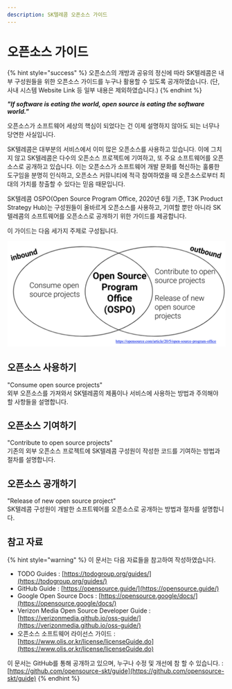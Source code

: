 ```yaml
---
description: SK텔레콤 오픈소스 가이드
---
```


# 오픈소스 가이드

{% hint style="success" %}
오픈소스의 개방과 공유의 정신에 따라 SK텔레콤은 내부 구성원들을 위한 오픈소스 가이드를 누구나 활용할 수 있도록 공개하였습니다. \(단, 사내 시스템 Website Link 등 일부 내용은 제외하였습니다.\)
{% endhint %}

_**"If software is eating the world, open source is eating the software world."**_

오픈소스가 소프트웨어 세상의 핵심이 되었다는 건 이제 설명하지 않아도 되는 너무나 당연한 사실입니다.

SK텔레콤은 대부분의 서비스에서 이미 많은 오픈소스를 사용하고 있습니다. 이에 그치지 않고 SK텔레콤은 다수의 오픈소스 프로젝트에 기여하고, 또 주요 소프트웨어를 오픈소스로 공개하고 있습니다. 이는 오픈소스가 소프트웨어 개발 문화를 혁신하는 훌륭한 도구임을 분명히 인식하고, 오픈소스 커뮤니티에 적극 참여하였을 때 오픈소스로부터 최대의 가치를 창출할 수 있다는 믿음 때문입니다. 

SK텔레콤 OSPO\(Open Source Program Office, 2020년 6월 기준, T3K Product Strategy Hub\)는 구성원들이 올바르게 오픈소스를 사용하고, 기여할 뿐만 아니라 SK텔레콤의 소프트웨어를 오픈소스로 공개하기 위한 가이드를 제공합니다.

이 가이드는 다음 세가지 주제로 구성됩니다.

![](.gitbook/assets/image%20%281%29.png)

## 오픈소스 사용하기

"Consume open source projects"  
외부 오픈소스를 가져와서 SK텔레콤의 제품이나 서비스에 사용하는 방법과 주의해야 할 사항들을 설명합니다.

## 오픈소스 기여하기

"Contribute to open source projects"   
기존의 외부 오픈소스 프로젝트에 SK텔레콤 구성원이 작성한 코드를 기여하는 방법과 절차를 설명합니다.

## 오픈소스 공개하기

"Release of new open source project"  
SK텔레콤 구성원이 개발한 소프트웨어를 오픈소스로 공개하는 방법과 절차를 설명합니다.

## 참고 자료

{% hint style="warning" %}
이 문서는 다음 자료들을 참고하여 작성하였습니다.

* TODO Guides : [https://todogroup.org/guides/](https://todogroup.org/guides/)
* GitHub Guide : [https://opensource.guide/](https://opensource.guide/)
* Google Open Source Docs : [https://opensource.google/docs/](https://opensource.google/docs/)
* Verizon Media Open Source Developer Guide : [https://verizonmedia.github.io/oss-guide/](https://verizonmedia.github.io/oss-guide/)
* 오픈소스 소프트웨어 라이선스 가이드 : [https://www.olis.or.kr/license/licenseGuide.do](https://www.olis.or.kr/license/licenseGuide.do)

이 문서는 GitHub를 통해 공개하고 있으며, 누구나 수정 및 개선에 참 할 수 있습니다. : [https://github.com/opensource-skt/guide](https://github.com/opensource-skt/guide)
{% endhint %}

